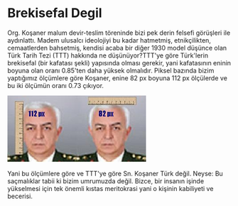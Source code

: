 # Brekisefal Degil

Org. Koşaner malum devir-teslim töreninde bizi pek derin felsefi
görüşleri ile aydınlattı. Madem ulusalcı ideolojiyi bu kadar
hatmetmiş, etnikçilikten, cemaatlerden bahsetmiş, kendisi acaba bir
diğer 1930 model düşünce olan Türk Tarih Tezi (TTT) hakkında ne
düşünüyor?TTT'ye göre Türk'lerin brekisefal (bir kafatası şekli)
yapısında olması gerekir, yani kafatasının eninin boyuna olan oranı
0.85'ten daha yüksek olmalıdır. Piksel bazında bizim yaptığımız
ölçümlere göre Koşaner, enine 82 px boyuna 112 px ölçülerde ve bu iki
ölçümün oranı 0.73 çıkıyor.

![](jgko_isikkosaner_all.JPG)

Yani bu ölçümlere göre ve TTT'ye göre Sn. Koşaner Türk değil. Neyse:
Bu saçmalıklar tabii ki bizim umrumuzda değil. Bizce, bir insanın
işinde yükselmesi için tek önemli kıstas meritokrasi yani o kişinin
kabiliyeti ve becerisi.







